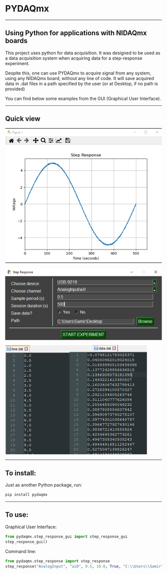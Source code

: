 # PYDAQmx

----
Using Python for applications with NIDAQmx boards
----

This project uses python for data acquisition. It 
was designed to be used as a data acquisition system 
when acquiring data for a step-response experiment. 

Despite this, one can use PYDAQmx to acquire signal from 
any system, using any NIDAQmx board, without any line 
of code. It will save acquired data in .dat files in 
a path specified by the user (or at Desktop, if no 
path is provided)

You can find below some examples from the GUI (Graphical 
User Interface).

---
Quick view
---

![Data Acquired - Visual](figures/data_acquired.png)

![Graphical User Interface PYDAQmx](figures/gui.png)

![Data Acquired - .dat](figures/data.png)


---
To install:
---

Just as another Python package, run:

```python
pip install pydaqmx
```

---
To use:
---

Graphical User Interface:

```python
from pydaqmx.step_response_gui import step_response_gui
step_response_gui()
```

Command line:

```python
from pydaqmx.step_response import step_response
step_response("AnalogInput", "ai0", 0.5, 10.0, True, "C:\\Users\\Samir\\Desktop")
```